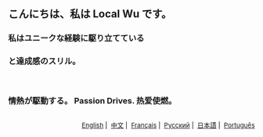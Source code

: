 ## こんにちは、私は Local Wu です。

### 私はユニークな経験に駆り立てている <br/>

### と達成感のスリル。 <br/>

<br/>

### 情熱が駆動する。 Passion Drives. 热爱使燃。

##

<p align="right" style="color:black; font-size: small;">
  <a href="https://github.com/localwu/localwu/blob/main/README.md"><span>English</span></a>&nbsp|&nbsp
  <a href="https://github.com/localwu/localwu/blob/main/MultilingualVers/README_CN.md"><span>中文</span></a>&nbsp|&nbsp
  <a href="https://github.com/localwu/localwu/blob/main/MultilingualVers/README_FR.md"><span>Français</span></a>&nbsp|&nbsp
  <a href="https://github.com/localwu/localwu/blob/main/MultilingualVers/README_RU.md"><span>Русский</span></a>&nbsp|&nbsp
  <a href="https://github.com/localwu/localwu/blob/main/MultilingualVers/README_JP.md"><span>日本語</span></a>&nbsp|&nbsp
  <a href="https://github.com/localwu/localwu/blob/main/MultilingualVers/README_PT.md"><span>Português</span></a>
</p>
